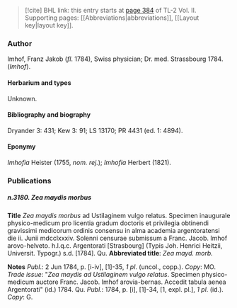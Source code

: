> [!cite] BHL link: this entry starts at [page 384](https://www.biodiversitylibrary.org/item/103253#page/410/mode/1up) of TL-2 Vol. II.
> Supporting pages: [[Abbreviations|abbreviations]], [[Layout key|layout key]].

### Author

Imhof, Franz Jakob (*fl*. 1784), Swiss physician; Dr. med. Strassbourg 1784. (*Imhof*).

#### Herbarium and types

Unknown.

#### Bibliography and biography

Dryander 3: 431; Kew 3: 91; LS 13170; PR 4431 (ed. 1: 4894).

#### Eponymy

*Imhofia* Heister (1755, *nom. rej.*); *Imhofia* Herbert (1821).

### Publications

##### n.3180. Zea maydis morbus

**Title**
*Zea maydis morbus* ad Ustilaginem vulgo relatus. Specimen inaugurale physico-medicum pro licentia gradum doctoris et privilegia obtinendi gravissimi medicorum ordinis consensu in alma academia argentoratensi die ii. Junii mdcclxxxiv. Solenni censurae submissum a Franc. Jacob. Imhof arovo-helveto. h.l.q.c. Argentorati \[Strasbourg\] (Typis Joh. Henrici Heitzii, Universit. Typogr.) s.d. \[1784\]. Qu.
**Abbreviated title**: *Zea mayd. morb.*

**Notes**
*Publ*.: 2 Jun 1784, p. \[i-iv\], \[1\]-35, *1 pl*. (uncol., copp.). *Copy*: MO.
*Trade issue*: "*Zea maydis ad Ustilaginem vulgo relatus*. Specimen physico-medicum auctore Franc. Jacob. Imhof arovia-bernas. Accedit tabula aenea Argentorati" (id.) 1784. Qu.
*Publ*.: 1784, p. \[i\], \[1\]-34, \[1, expl. pl.\], *1 pl*. (id.). *Copy*: G.

